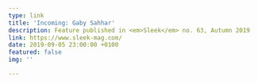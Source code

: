 ```yaml
---
type: link
title: 'Incoming: Gaby Sahhar'
description: Feature published in <em>Sleek</em> no. 63, Autumn 2019
link: https://www.sleek-mag.com/
date: 2019-09-05 23:00:00 +0100
featured: false
img: ''

---
```

